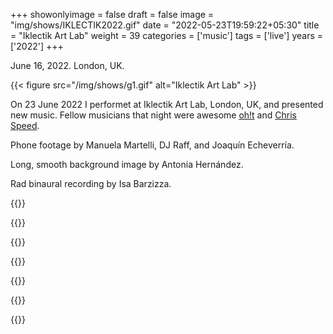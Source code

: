 +++
showonlyimage = false
draft = false
image = "img/shows/IKLECTIK2022.gif"
date = "2022-05-23T19:59:22+05:30"
title = "Iklectik Art Lab"
weight = 39
categories = ['music']
tags = ['live']
years = ['2022']
+++

June 16, 2022. London, UK.

<!--more-->

{{< figure src="/img/shows/g1.gif" alt="Iklectik Art Lab" >}}
 

On 23 June 2022 I performet at Iklectik Art Lab, London, UK, and presented new music. Fellow musicians that night were awesome [oh!t](https://soundcloud.com/ohteee) and [Chris Speed](https://chrisspeedvisuals.com/).

Phone footage by Manuela Martelli, DJ Raff, and Joaquín Echeverría.

Long, smooth background image by Antonia Hernández.

Rad binaural recording by Isa Barzizza. 

{{<youtube id="BBBwH2OghQM"  class="vertical-video">}} 

{{<youtube id="SPMjPq_4lvw" class="vertical-video">}} 

{{<youtube id="MkEzi6TCLNA" class="vertical-video">}} 

{{<youtube id="1ItC3bVIbDw" class="vertical-video">}} 

{{<youtube id="Ap-H2OlqGPE" class="vertical-video">}} 

{{<youtube id="O-AQ3g5KhNA" class="vertical-video">}} 

{{<youtube id="9TeSYEVk3Jc" class="vertical-video">}} 








